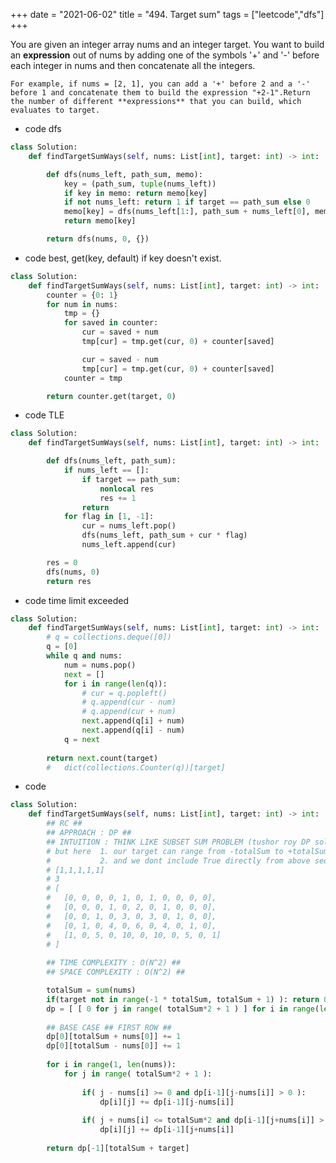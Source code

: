 +++ 
date = "2021-06-02"
title = "494. Target sum"
tags = ["leetcode","dfs"]
+++

You are given an integer array nums and an integer target.
You want to build an **expression** out of nums by adding one of the symbols '+' and '-' before each integer in nums and then concatenate all the integers.

	For example, if nums = [2, 1], you can add a '+' before 2 and a '-' before 1 and concatenate them to build the expression "+2-1".Return the number of different **expressions** that you can build, which evaluates to target.


- code dfs
```py
class Solution:
    def findTargetSumWays(self, nums: List[int], target: int) -> int:

        def dfs(nums_left, path_sum, memo):
            key = (path_sum, tuple(nums_left))
            if key in memo: return memo[key]
            if not nums_left: return 1 if target == path_sum else 0
            memo[key] = dfs(nums_left[1:], path_sum + nums_left[0], memo) + dfs(nums_left[1:], path_sum - nums_left[0], memo)
            return memo[key]

        return dfs(nums, 0, {})

```
- code  best, get(key, default) if key doesn't exist. 
```py
class Solution:
    def findTargetSumWays(self, nums: List[int], target: int) -> int:
        counter = {0: 1}
        for num in nums:
            tmp = {}
            for saved in counter:
                cur = saved + num
                tmp[cur] = tmp.get(cur, 0) + counter[saved]

                cur = saved - num
                tmp[cur] = tmp.get(cur, 0) + counter[saved]
            counter = tmp

        return counter.get(target, 0)

```
- code TLE
```py
class Solution:
    def findTargetSumWays(self, nums: List[int], target: int) -> int:

        def dfs(nums_left, path_sum):
            if nums_left == []:
                if target == path_sum: 
                    nonlocal res
                    res += 1
                return
            for flag in [1, -1]:
                cur = nums_left.pop()
                dfs(nums_left, path_sum + cur * flag)
                nums_left.append(cur)

        res = 0
        dfs(nums, 0)
        return res
```
- code  time limit exceeded
```py
class Solution:
    def findTargetSumWays(self, nums: List[int], target: int) -> int:
        # q = collections.deque([0])
        q = [0]
        while q and nums:
            num = nums.pop()
            next = []
            for i in range(len(q)):
                # cur = q.popleft()
                # q.append(cur - num)
                # q.append(cur + num)
                next.append(q[i] + num)
                next.append(q[i] - num)
            q = next
        
        return next.count(target)
        #   dict(collections.Counter(q))[target]

```
- code
```py
class Solution:
    def findTargetSumWays(self, nums: List[int], target: int) -> int:
        ## RC ##
        ## APPROACH : DP ##
        ## INTUITION : THINK LIKE SUBSET SUM PROBLEM (tushor roy DP solution) Leetcode 416. Partition equal subset sum ##
        # but here  1. our target can range from -totalSum to +totalSum
        #           2. and we dont include True directly from above sequence, coz it is not subsequence we are looking for. so here consider if and only if previous value exists
        # [1,1,1,1,1]
        # 3
        # [
        #   [0, 0, 0, 0, 1, 0, 1, 0, 0, 0, 0], 
        #   [0, 0, 0, 1, 0, 2, 0, 1, 0, 0, 0], 
        #   [0, 0, 1, 0, 3, 0, 3, 0, 1, 0, 0], 
        #   [0, 1, 0, 4, 0, 6, 0, 4, 0, 1, 0], 
        #   [1, 0, 5, 0, 10, 0, 10, 0, 5, 0, 1]
        # ]
        
        ## TIME COMPLEXITY : O(N^2) ##
        ## SPACE COMPLEXITY : O(N^2) ##

        totalSum = sum(nums)
        if(target not in range(-1 * totalSum, totalSum + 1) ): return 0
        dp = [ [ 0 for j in range( totalSum*2 + 1 ) ] for i in range(len(nums))]
        
        ## BASE CASE ## FIRST ROW ##
        dp[0][totalSum + nums[0]] += 1
        dp[0][totalSum - nums[0]] += 1
        
        for i in range(1, len(nums)):
            for j in range( totalSum*2 + 1 ):
                
                if( j - nums[i] >= 0 and dp[i-1][j-nums[i]] > 0 ):          # left side
                    dp[i][j] += dp[i-1][j-nums[i]]
                
                if( j + nums[i] <= totalSum*2 and dp[i-1][j+nums[i]] > 0 ): # right side
                    dp[i][j] += dp[i-1][j+nums[i]]
        
        return dp[-1][totalSum + target]

```
